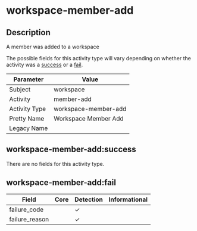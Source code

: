 workspace-member-add
====================

Description
-----------
A member was added to a workspace

The possible fields for this activity type will vary depending on whether the activity was a [success](#workspace-member-addsuccess) or a [fail](#workspace-member-addfail).

| Parameter     | Value                |
| ------------- | -------------------- |
| Subject       | workspace            |
| Activity      | member-add           |
| Activity Type | workspace-member-add |
| Pretty Name   | Workspace Member Add |
| Legacy Name   |                      |

workspace-member-add:success
----------------------------

There are no fields for this activity type.


workspace-member-add:fail
-------------------------

| Field          | Core | Detection | Informational |
| -------------- | ---- | --------- | ------------- |
| failure_code   |      | &#10003;  |               |
| failure_reason |      | &#10003;  |               |